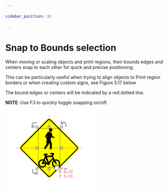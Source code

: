 ```yaml
---

sidebar_position: 30

---
```

# Snap to Bounds selection

When moving or scaling objects and print regions, their bounds edges and centers snap to each other for quick and precise positioning.

This can be particularly useful when trying to align objects to Print region borders or when creating custom signs, see Figure 5.17 below

The bound edges or centers will be indicated by a red dotted line.

**NOTE**: Use F3 to quickly toggle snapping on/off.

![Snap_to_bounds](./assets/Snap_to_bounds.png)
